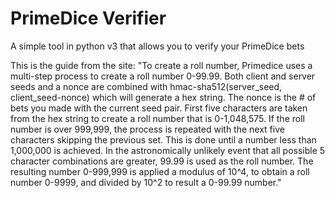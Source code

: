 # PrimeDice Verifier
A simple tool in python v3 that allows you to verify your PrimeDice bets

This is the guide from the site:
"To create a roll number, Primedice uses a multi-step process to create a roll number 0-99.99. Both client and server seeds and a nonce are combined with hmac-sha512(server_seed, client_seed-nonce) which will generate a hex string. The nonce is the # of bets you made with the current seed pair. First five characters are taken from the hex string to create a roll number that is 0-1,048,575. If the roll number is over 999,999, the process is repeated with the next five characters skipping the previous set. This is done until a number less than 1,000,000 is achieved. In the astronomically unlikely event that all possible 5 character combinations are greater, 99.99 is used as the roll number. The resulting number 0-999,999 is applied a modulus of 10^4, to obtain a roll number 0-9999, and divided by 10^2 to result a 0-99.99 number."
